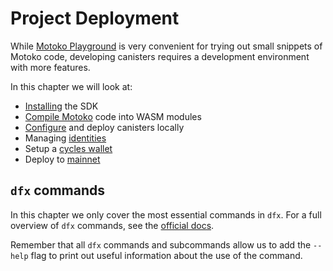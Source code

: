 # Project Deployment

While [Motoko Playground](/internet-computer-programming-concepts/actors/actor-to-canister.html#motoko-playground) is very convenient for trying out small snippets of Motoko code, developing canisters requires a development environment with more features.

In this chapter we will look at:

- [Installing](/project-deployment/installing-sdk.html) the SDK
- [Compile Motoko](/project-deployment/local-deployment.html) code into WASM modules
- [Configure](/project-deployment/local-deployment.html) and deploy canisters locally
- Managing [identities](/project-deployment/pem-files.html)
- Setup a [cycles wallet](/project-deployment/cycles-wallet.html)
- Deploy to [mainnet](/project-deployment/ic-deployment.html)

## `dfx` commands

In this chapter we only cover the most essential commands in `dfx`. For a full overview of `dfx` commands, see the [official docs](https://internetcomputer.org/docs/current/references/cli-reference/).

Remember that all `dfx` commands and subcommands allow us to add the `--help` flag to print out useful information about the use of the command.
